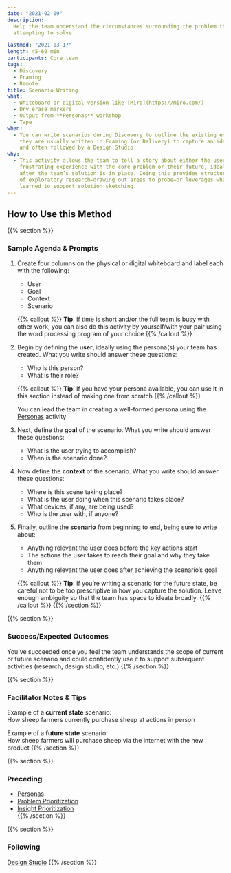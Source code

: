 ```yaml
---
date: "2021-02-09"
description:
  Help the team understand the circumstances surrounding the problem they’re
  attempting to solve

lastmod: "2021-03-17"
length: 45-60 min
participants: Core team
tags:
  - Discovery
  - Framing
  - Remote
title: Scenario Writing
what:
  - Whiteboard or digital version like [Miro](https://miro.com/)
  - Dry erase markers
  - Output from **Personas** workshop
  - Tape
when:
  - You can write scenarios during Discovery to outline the existing experience, but
    they are usually written in Framing (or Delivery) to capture an idealized experience
    and often followed by a Design Studio
why:
  - This activity allows the team to tell a story about either the user's current, potentially
    frustrating experience with the core problem or their future, ideally positive experience
    after the team’s solution is in place. Doing this provides structure in advance
    of exploratory research—drawing out areas to probe—or leverages what the team has
    learned to support solution sketching.
---
```


## How to Use this Method

{{% section %}}

### Sample Agenda & Prompts

1. Create four columns on the physical or digital whiteboard and label each with the following:

   - User
   - Goal
   - Context
   - Scenario

   {{% callout %}}
   **Tip**: If time is short and/or the full team is busy with other work, you can also do this activity by yourself/with your pair using the word processing program of your choice
   {{% /callout %}}

1. Begin by defining the **user**, ideally using the persona(s) your team has created. What you write should answer these questions:

   - Who is this person?
   - What is their role?

   {{% callout %}}
   **Tip**: If you have your persona available, you can use it in this section instead of making one from scratch
   {{% /callout %}}

   You can lead the team in creating a well-formed persona using the [Personas](/practices/personas) activity

1. Next, define the **goal** of the scenario. What you write should answer these questions:

   - What is the user trying to accomplish?
   - When is the scenario done?

1. Now define the **context** of the scenario. What you write should answer these questions:

   - Where is this scene taking place?
   - What is the user doing when this scenario takes place?
   - What devices, if any, are being used?
   - Who is the user with, if anyone?

1. Finally, outline the **scenario** from beginning to end, being sure to write about:

   - Anything relevant the user does before the key actions start
   - The actions the user takes to reach their goal and why they take them
   - Anything relevant the user does after achieving the scenario’s goal

   {{% callout %}}
   **Tip**: If you’re writing a scenario for the future state, be careful not to be too prescriptive in how you capture the solution. Leave enough ambiguity so that the team has space to ideate broadly.
   {{% /callout %}}
   {{% /section %}}

{{% section %}}

### Success/Expected Outcomes

You’ve succeeded once you feel the team understands the scope of current or future scenario and could confidently use it to support subsequent activities (research, design studio, etc.)
{{% /section %}}

{{% section %}}

### Facilitator Notes & Tips

Example of a **current state** scenario:  
How sheep farmers currently purchase sheep at actions in person

Example of a **future state** scenario:  
How sheep farmers will purchase sheep via the internet with the new product
{{% /section %}}

{{% section %}}

### Preceding

- [Personas](/practices/personas)
- [Problem Prioritization](/practices/problem-prioritization)
- [Insight Prioritization](/practices/insight-prioritization)  
  {{% /section %}}

{{% section %}}

### Following

[Design Studio](/practices/design-studio)
{{% /section %}}
